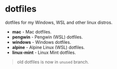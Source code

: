 # dotfiles

dotfiles for my Windows, WSL and other linux distros.

- **mac** - Mac dotfiles.
- **pengwin** - Pengwin (WSL) dotfiles.
- **windows** - Windows dotfiles.
- **alpine** - Alpine Linux (WSL) dotfiles.
- **linux-mint** - Linux Mint dotfiles.

> old dotfiles is now in `unused` branch.
